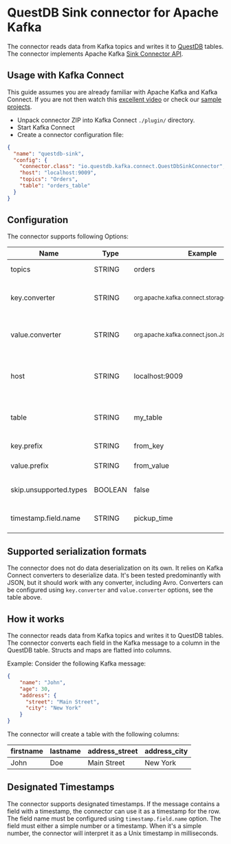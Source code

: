 # QuestDB Sink connector for Apache Kafka
The connector reads data from Kafka topics and writes it to [QuestDB](https://questdb.io/) tables.
The connector implements Apache Kafka [Sink Connector API](https://kafka.apache.org/documentation/#connect_development).

## Usage with Kafka Connect
This guide assumes you are already familiar with Apache Kafka and Kafka Connect. If you are not then watch this [excellent video](https://www.youtube.com/watch?v=Jkcp28ki82k) or check our [sample projects](kafka-questdb-connector-samples).
- Unpack connector ZIP into Kafka Connect `./plugin/` directory.
- Start Kafka Connect
- Create a connector configuration file:
```json
{
  "name": "questdb-sink",
  "config": {
    "connector.class": "io.questdb.kafka.connect.QuestDbSinkConnector",
    "host": "localhost:9009",
    "topics": "Orders",
    "table": "orders_table"
  }
}
```

## Configuration
The connector supports following Options:

| Name                   | Type    | Example                                                     | Default            | Meaning                                       |
|------------------------|---------|-------------------------------------------------------------|--------------------|-----------------------------------------------|
| topics                 | STRING  | orders                                                      | N/A                | Topics to read from                           |
| key.converter          | STRING  | <sub>org.apache.kafka.connect.storage.StringConverter</sub> | N/A                | Converter for keys stored in Kafka            |
| value.converter        | STRING  | <sub>org.apache.kafka.connect.json.JsonConverter</sub>      | N/A                | Converter for values stored in Kafka          |
| host                   | STRING  | localhost:9009                                              | N/A                | Host and port where QuestDB server is running |
| table                  | STRING  | my_table                                                    | Same as Topic name | Target table in QuestDB                       |
| key.prefix             | STRING  | from_key                                                    | key                | Prefix for key fields                         | 
| value.prefix           | STRING  | from_value                                                  | N/A                | Prefix for value fields                       |
| skip.unsupported.types | BOOLEAN | false                                                       | false              | Skip unsupported types                        |
| timestamp.field.name   | STRING  | pickup_time                                                 | N/A                | Designated timestamp field name               |

## Supported serialization formats
The connector does not do data deserialization on its own. It relies on Kafka Connect converters to deserialize data. It's been tested predominantly with JSON, but it should work with any converter, including Avro. Converters can be configured using `key.converter` and `value.converter` options, see the table above. 

## How it works
The connector reads data from Kafka topics and writes it to QuestDB tables. The connector converts each field in the Kafka message to a column in the QuestDB table. Structs and maps are flatted into columns. 

Example:
Consider the following Kafka message:
```json
{
    "name": "John",
    "age": 30,
    "address": {
      "street": "Main Street",
      "city": "New York"
    }
}
```
The connector will create a table with the following columns:

| firstname | lastname | address_street | address_city |
|-----------|----------|----------------|--------------|
| John      | Doe      | Main Street    | New York     |

## Designated Timestamps
The connector supports designated timestamps. If the message contains a field with a timestamp, the connector can use it as a timestamp for the row. The field name must be configured using `timestamp.field.name` option. The field must either a simple number or a timestamp. When it's a simple number, the connector will interpret it as a Unix timestamp in milliseconds.